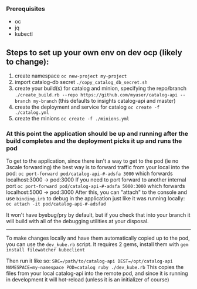 ### Prerequisites
- oc
- jq
- kubectl

## Steps to set up your own env on dev ocp (likely to change):

1) create namespace `oc new-project my-project`
2) import catalog-db secret `./copy_catalog_db_secret.sh`
3) create your build(s) for catalog and minion, specifying the repo/branch `./create_build.rb --repo https://github.com/myuser/catalog-api --branch my-branch` (this defaults to insights catalog-api and master)
4) create the deployment and service for catalog `oc create -f ./catalog.yml`
5) create the minions `oc create -f ./minions.yml`

### At this point the application should be up and running after the build completes and the deployment picks it up and runs the pod

To get to the application, since there isn't a way to get to the pod (ie no 3scale forwarding) the best way is to forward traffic from your local into the pod:
`oc port-forward pod/catalog-api-#-adsfa 3000` which forwards localhost:3000 -> pod:3000
If you need to port forward to another internal port `oc port-forward pod/catalog-api-#-adsfa 5000:3000` which forwards localhost:5000 -> pod:3000
After this, you can "attach" to the console and use `binding.irb` to debug in the application just like it was running locally:
`oc attach -it pod/catalog-api-#-adsfad`

It won't have byebug/pry by default, but if you check that into your branch it will build with all of the debugging utilities at your disposal.

----

To make changes locally and have them automatically copied up to the pod, you can use the `dev_kube.rb` script.
It requires 2 gems, install them with `gem install filewatcher kubeclient`

Then run it like so:
`SRC=/path/to/catalog-api DEST=/opt/catalog-api NAMESPACE=my-namespace POD=catalog ruby ./dev_kube.rb`
This copies the files from your local catalog-api into the remote pod, and since it is running in development it will hot-reload (unless it is an initializer of course)
